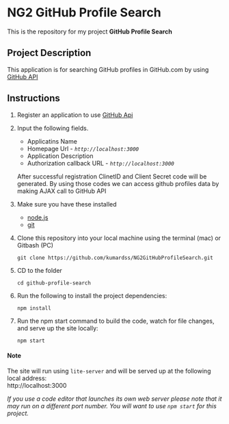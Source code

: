 # NG2 GitHub Profile Search

This is the repository for my project **GitHub Profile Search**  


## Project Description

This application is for searching GitHub profiles in GitHub.com by using [GitHub API](https://github.com/settings/developers) 


## Instructions

1. Register an application to use [GitHub Api](https://github.com/settings/developers)

2. Input the following fields.
    - Applicatins Name
    - Homepage Url    -   *`http://localhost:3000`*
    - Application Description
    - Authorization callback URL  -   *`http://localhost:3000`*

    After successful registration ClinetID and Client Secret code will be generated.
    By using those codes we can access github profiles data by making AJAX call to GitHub API

3. Make sure you have these installed
    - [node.js](http://nodejs.org/)
    - [git](http://git-scm.com/)

4. Clone this repository into your local machine using the terminal (mac) or Gitbash (PC) 

    `git clone https://github.com/kumardss/NG2GitHubProfileSearch.git`
    
5. CD to the folder

    `cd github-profile-search`
    
6. Run the following to install the project dependencies:

    `npm install`
    
7. Run the npm start command to build the code, watch for file changes, and serve up the site locally:

    `npm start`

#### Note

  The site will run using `lite-server` and will be served up at the following local address:  
    http://localhost:3000

*If you use a code editor that launches its own web server please note that it may run on a different port number. 
You will want to use `npm start` for this project.*
  